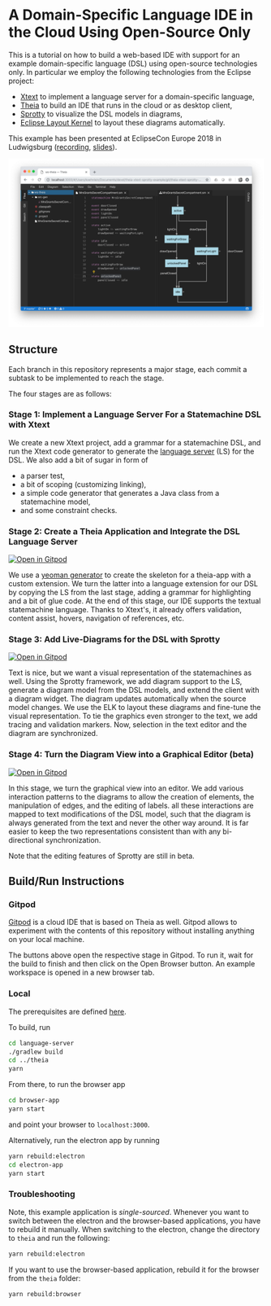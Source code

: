 # A Domain-Specific Language IDE in the Cloud Using Open-Source Only

This is a tutorial on how to build a web-based IDE with support for an example domain-specific language (DSL) using open-source technologies only. In particular we employ the following technologies from the Eclipse project:

- [Xtext](http://www.eclipse.org/Xtext/) to implement a language server for a domain-specific language,
- [Theia](https://www.theia-ide.org/) to build an IDE that runs in the cloud or as desktop client,
- [Sprotty](https://projects.eclipse.org/projects/ecd.sprotty) to visualize the DSL models in diagrams,
- [Eclipse Layout Kernel](https://www.eclipse.org/elk/) to layout these diagrams automatically.

This example has been presented at EclipseCon Europe 2018 in Ludwigsburg ([recording](https://www.youtube.com/watch?v=IrFQKdjzvXU&feature=youtu.be), [slides](https://www.eclipsecon.org/sites/default/files/slides/DSLs%20in%20the%20Cloud%20-%20ECE18.pdf)).

![screenshot](images/screenshot.png)

## Structure

Each branch in this repository represents a major stage, each commit a subtask to be implemented to reach the stage.

The four stages are as follows:

### Stage 1: Implement a Language Server For a Statemachine DSL with Xtext

We create a new Xtext project, add a grammar for a statemachine DSL, and run the Xtext code generator to generate the [language server](https://microsoft.github.io/language-server-protocol/) (LS) for the DSL. We also add a bit of sugar in form of

- a parser test,
- a bit of scoping (customizing linking),
- a simple code generator that generates a Java class from a statemachine model,
- and some constraint checks.

### Stage 2: Create a Theia Application and Integrate the DSL Language Server

[![Open in Gitpod](https://gitpod.io/button/open-in-gitpod.svg)](https://github.com/TypeFox/theia-xtext-sprotty-example/tree/xtext-dsl)

We use a [yeoman generator](https://github.com/theia-ide/generator-theia-extension) to create the skeleton for a theia-app with a custom extension. We turn the latter into a language extension for our DSL by copying the LS from the last stage, adding a grammar for highlighting and a bit of glue code. At the end of this stage, our IDE supports the textual statemachine language. Thanks to Xtext's, it already offers validation, content assist, hovers, navigation of references, etc.

### Stage 3: Add Live-Diagrams for the DSL with Sprotty

[![Open in Gitpod](https://gitpod.io/button/open-in-gitpod.svg)](https://github.com/TypeFox/theia-xtext-sprotty-example/tree/graphical-view)

Text is nice, but we want a visual representation of the statemachines as well. Using the Sprotty framework, we add diagram support to the LS, generate a diagram model from the DSL models, and extend the client with a diagram widget. The diagram updates automatically when the source model changes. We use the ELK to layout these diagrams and fine-tune the visual representation. To tie the graphics even stronger to the text, we add tracing and validation markers. Now, selection in the text editor and the diagram are synchronized.

### Stage 4: Turn the Diagram View into a Graphical Editor (beta)

[![Open in Gitpod](https://gitpod.io/button/open-in-gitpod.svg)](https://github.com/TypeFox/theia-xtext-sprotty-example/tree/master)

In this stage, we turn the graphical view into an editor. We add various interaction patterns to the diagrams to allow the creation of elements, the manipulation of edges, and the editing of labels. all these interactions are mapped to text modifications of the DSL model, such that the diagram is always generated from the text and never the other way around. It is far easier to keep the two representations consistent than with any bi-directional synchronization.

Note that the editing features of Sprotty are still in beta.

## Build/Run Instructions

### Gitpod

[Gitpod](https://www.gitpod.io) is a cloud IDE that is based on Theia as well. Gitpod allows to experiment with the contents of this repository without installing anything on your local machine.

The buttons above open the respective stage in Gitpod. To run it, wait for the build to finish and then click on the Open Browser button. An example workspace is opened in a new browser tab.

### Local

The prerequisites are defined [here](https://github.com/eclipse-theia/theia/blob/master/doc/Developing.md#prerequisites).

To build, run
```bash
cd language-server
./gradlew build
cd ../theia
yarn
```

From there, to run the browser app
```bash
cd browser-app
yarn start
```
and point your browser to `localhost:3000`.

Alternatively, run the electron app by running
```bash
yarn rebuild:electron
cd electron-app
yarn start
```

### Troubleshooting

Note, this example application is _single-sourced_. Whenever you want to switch between the electron and the browser-based applications, you have to rebuild it manually.
When switching to the electron, change the directory to `theia` and run the following:
```bash
yarn rebuild:electron
```

If you want to use the browser-based application, rebuild it for the browser from the `theia` folder:
```bash
yarn rebuild:browser
```
